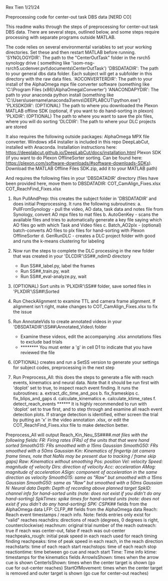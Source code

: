 Rex Tien 1/21/24

Preprocessing code for center-out task DBS data [NERD CO]

This readme walks through the steps of preprocessing for center-out task DBS data. There are several steps, outlined below, and some steps require processing with separate programs outside MATLAB.

The code relies on several environmental variables to set your working directories. Set these and then restart MATLAB before running.
'SYNOLOGYDIR': The path to the "CenterOutTask" folder in the rsrch5 synology drive ( something like '\\som-nsg-rsrch5.ucdenver.pvt\documents\CenterOutTask')
'DBSDATADIR': The path to your general dbs data folder. Each subject will get a subfolder in this directory with the raw data files.
'AOCONVERTERDIR': The path to your install of the AlphaOmega mpx file converter software (something like 'C:\Program Files (x86)\AlphaOmega\Converter')
'ANACONDAPYDIR': The path to your anaconda python install (something like 'C:\Users\username\anaconda3\envs\DEEPLABCUT\python.exe')
'PLXSDKDIR': (OPTIONAL) The path to where you downloaded the Plexon MATLAB offline SDK (optional, if you want to do hand-sorting in plexon)
'PLXDIR': (OPTIONAL) The path to where you want to save the plx files, where you will do sorting
'DLCDIR': The path to where your DLC projects are stored

It also requires the following outside packages:
AlphaOmega MPX file converter. Windows x64 installer is included in this repo
DeepLabCut, installed with Anaconda. Installation instructions here: https://deeplabcut.github.io/DeepLabCut/docs/installation.html
Plexon SDK (if you want to do Plexon OfflineSorter sorting. Can be found here: https://plexon.com/software-downloads/#software-downloads-SDKs). Download the MATLAB Offline Files SDK.zip, add it to your MATLAB path)

And requires the following files in your 'DBSDATADIR' directory (files have been provided here, move them to DBSDATADIR:
COT_CamAlign_Fixes.xlsx
COT_ReachFind_Fixes.xlsx

1. Run PullAndPrep: this creates the subject folder in 'DBSDATADIR' and does initial Preprocessing. It runs the following subroutines:
	a. PullFromSynology - pull the video, AO data, task data and notes file from Synology, convert AO mpx files to mat files
	b. AutoGenKey - scans the available files and tries to automatically generate a key file saying which AO files go with which Task and Video files
	c. Batch_AO2plx - (optional) batch-converts AO files to plx files for hand-sorting with Plexon OfflineSorter
	d. GenRunDLC - creates a DLC project folder with good and runs the k-means clustering for labeling
	
2. Now run the steps to complete the DLC processing in the new folder that was created in your 'DLCDIR'\SS##_ndimD directory
	- Run SS##_label.py, label the frames
	- Run SS##_train.py, wait
	- Run SS##_eval-analyze.py, wait

3. (OPTIONAL) Sort units in 'PLXDIR'\SS## folder, save sorted files in 'PLXDIR'\SS##\Sorted

4. Run CheckAlignment to examine TTL and camera frame alignment. If alignment isn't right, make changes to COT_CamAlign_Fixes.xlsx to fix the issue

5. Run AnnotateVids to create annotated videos in your 'DBSDATADIR'\SS##\Annotated_Video\ folder
	- Examine these videos, edit the accompanying .xlsx annotations files to exclude bad trials
	- ******** You must enter a 'g' in cell D1 to indicate that you have reviewed the file
	
6. (OPTIONAL) creates and run a SetSS version to generate your settings for subject codes, preprocessing in the next step

7. Run Preprocess_All: this does the steps to generate a file with reach events, kinematics and neural data. Note that it should be run first with 'doplot' set to true, to inspect reach event finding. It runs the subroutines:
	a. extract_dlc_time_and_pos
	b. fix_frameskips
	c. fix_blips_and_gaps
	d. calculate_kinematics
	e. calculate_ktime_rates
	f. detect_reach_events
****** It is highly recommended to run with 'doplot' set to true first, and to step through and examine all reach event detection plots. If strange detection is identified, either screen the trial by putting an 'x' in the video annotation .xlsx, or edit the COT_ReachFind_Fixes.xlsx file to make detection better.

Preprocess_All will output Reach_Kin_Neu_SS##_##.mat files with the following fields:
FR: Firing rates (FRs) of the units that that were hand sorted
	SmoothG15: FRs smoothed with a 15ms Gaussian
	SmoothG50: FRs smoothed with a 50ms Gaussian
Kin: Kinematics of fingertip (at camera frame times, note that NaNs may be present due to tracking / frame skip gaps)
	Raw: Kinematics without smoothing
		Pos: position
		Vel: velocity
		Speed: magnitude of velocity
		Dirs: direction of velocity
		Acc: acceleration
		AMag: magnitude of acceleration
		ASign: component of acceleration in the same direction as velocity
	SmoothG15: same as "Raw" but smoothed with a 15ms Gaussian
	SmoothG50: same as "Raw" but smoothed with a 50ms Gaussian
N: Neural data
	Depth: Depth of recording above planned target
	SpkID: channel info for hand-sorted units (note: does not exist if you didn't do any hand-sorting)
	SpkTimes: spike times for hand-sorted units (note: does not exist if you didn't do any hand-sorting)
	SPK: CSPK_## fields from the AlphaOmega data
	LFP: CLFP_## fields from the AlphaOmega data
Reach: Reach event timestamps / reach info. Note: fields entries only exist for "valid" reaches
	reachdirs: directions of reach (degrees, 0 degrees is right, counterclockwise)
	reachnum: original trial number of the reach
	outreach: true if reach was center-out, false if reach was out-center
	reachpeaks_rough: initial peak speed in each reach used for reach timing finding
	reachpeaks: time of peak speed in each reach, in the reach direction
	reachstarts: time of each reach start
	reachstops: time of each reach stop
	reactiontime: time between go cue and reach start
Time: Time info
	ktime: timestamps for the kinematics fields
	ArrowIsShown: times when the arrow cue is shown
	CenterIsShown: times when the center target is shown (go cue for out-center reaches)
	StartOfMovement: times when the center target is removed and outer target is shown (go cue for center-out reaches)